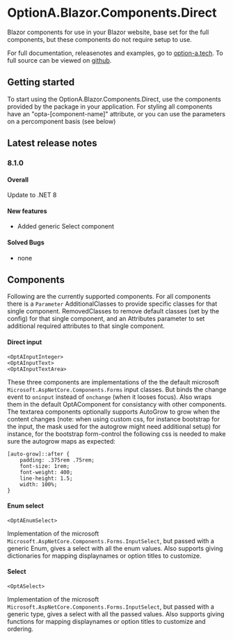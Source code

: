 # OptionA.Blazor.Components.Direct
Blazor components for use in your Blazor website, base set for the full components, but these components do not require setup to use.

For full documentation, releasenotes and examples, go to [option-a.tech](https://www.option-a.tech/documentation/blazor/components). To full source can be viewed on [github](https://github.com/evdboom/OptionA.Blazor).

## Getting started
To start using the OptionA.Blazor.Components.Direct, use the components provided by the package in your application. For styling all components have an "opta-[component-name]" attribute, or you can use the parameters on a percomponent basis (see below)

## Latest release notes
### 8.1.0
#### Overall
Update to .NET 8

#### New features
- Added generic Select component

#### Solved Bugs
- none

## Components
Following are the currently supported components. For all components there is a `Parameter` AdditionalClasses to provide specific classes for that single component. RemovedClasses to remove default classes (set by the config) for that single component, and an Attributes parameter to set additional required attributes to that single component.

#### Direct input
```
<OptAInputInteger>
<OptAInputText>
<OptAInputTextArea>
```
These three components are implementations of the the default microsoft `Microsoft.AspNetCore.Components.Forms` input classes. But binds the change event to `oninput` instead of `onchange` (when it looses focus). Also wraps them in the default OptAComponent for consistancy with other components.
The textarea components optionally supports AutoGrow to grow when the content changes (note: when using custom css, for instance bootstrap for the input, the mask used for the autogrow might need additional setup)
for instance, for the bootstrap form-control the following css is needed to make sure the autogrow maps as expected:

```
[auto-grow]::after {
    padding: .375rem .75rem;
    font-size: 1rem;
    font-weight: 400;
    line-height: 1.5;
    width: 100%;
}
```

#### Enum select
```
<OptAEnumSelect>
```
Implementation of the microsoft `Microsoft.AspNetCore.Components.Forms.InputSelect`, but passed with a generic Enum, gives a select with all the enum values.
Also supports giving dictionaries for mapping displaynames or option titles to customize.

#### Select
```
<OptASelect>
```
Implementation of the microsoft `Microsoft.AspNetCore.Components.Forms.InputSelect`, but passed with a generic type, gives a select with all the passed values.
Also supports giving functions for mapping displaynames or option titles to customize and ordering.